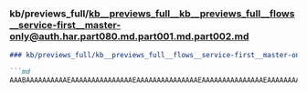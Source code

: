 ### kb/previews_full/kb__previews_full__kb__previews_full__flows__service-first__master-only@auth.har.part080.md.part001.md.part002.md

```md
### kb/previews_full/kb__previews_full__flows__service-first__master-only@auth.har.part080.md.part001.md (part 002)

```md
AAABAAAAAAAAAAEAAAAAAAAAAAAAAAEAAAAAAAAAAAAAAAEAAAAAAAAAAAAAAAEAAAAAAAAAAAAAAAAAAQABAAAAAAABA
```

```

```
